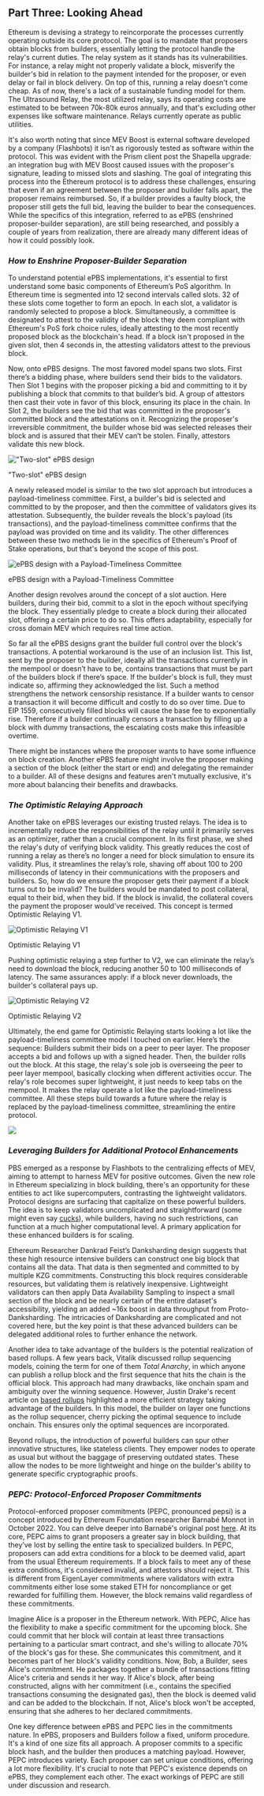 ## Part Three: Looking Ahead

Ethereum is devising a strategy to reincorporate the processes currently operating outside its core protocol. The goal is to mandate that proposers obtain blocks from builders, essentially letting the protocol handle the relay's current duties. The relay system as it stands has its vulnerabilities. For instance, a relay might not properly validate a block, misverify the builder's bid in relation to the payment intended for the proposer, or even delay or fail in block delivery. On top of this, running a relay doesn't come cheap. As of now, there's a lack of a sustainable funding model for them. The Ultrasound Relay, the most utilized relay, says its operating costs are estimated to be between 70k-80k euros annually, and that's excluding other expenses like software maintenance. Relays currently operate as public utilities.

It's also worth noting that since MEV Boost is external software developed by a company (Flashbots) it isn't as rigorously tested as software within the protocol. This was evident with the Prism client post the Shapella upgrade: an integration bug with MEV Boost caused issues with the proposer's signature, leading to missed slots and slashing. The goal of integrating this process into the Ethereum protocol is to address these challenges, ensuring that even if an agreement between the proposer and builder falls apart, the proposer remains reimbursed. So, if a builder provides a faulty block, the proposer still gets the full bid, leaving the builder to bear the consequences. While the specifics of this integration, referred to as ePBS (enshrined proposer-builder separation), are still being researched, and possibly a couple of years from realization, there are already many different ideas of how it could possibly look.

### _How to Enshrine Proposer-Builder Separation_

To understand potential ePBS implementations, it's essential to first understand some basic components of Ethereum’s PoS algorithm. In Ethereum time is segmented into 12 second intervals called slots. 32 of these slots come together to form an epoch. In each slot, a validator is randomly selected to propose a block. Simultaneously, a committee is designated to attest to the validity of the block they deem compliant with Ethereum's PoS fork choice rules, ideally attesting to the most recently proposed block as the blockchain's head. If a block isn't proposed in the given slot, then 4 seconds in, the attesting validators attest to the previous block.

Now, onto ePBS designs. The most favored model spans two slots. First there’s a bidding phase, where builders send their bids to the validators. Then Slot 1 begins with the proposer picking a bid and committing to it by publishing a block that commits to that builder’s bid. A group of attestors then cast their vote in favor of this block, ensuring its place in the chain. In Slot 2, the builders see the bid that was committed in the proposer's committed block and the attestations on it. Recognizing the proposer's irreversible commitment, the builder whose bid was selected releases their block and is assured that their MEV can’t be stolen. Finally, attestors validate this new block.

!["Two-slot" ePBS design](https://mirror.xyz/0x218932707a30bE62Ef8559d32d954863933b412f/MhJM9li409wxuOSYaw5EcLjUQoLSx5iYZXZNgMZU4uM/_next/image?url=https%3A%2F%2Fimages.mirror-media.xyz%2Fpublication-images%2FAEwaO74mvmHhiA-jxr44e.png&w=3840&q=75)

"Two-slot" ePBS design

A newly released model is similar to the two slot approach but introduces a payload-timeliness committee. First, a builder's bid is selected and committed to by the proposer, and then the committee of validators gives its attestation. Subsequently, the builder reveals the block's payload (its transactions), and the payload-timeliness committee confirms that the payload was provided on time and its validity. The other differences between these two methods lie in the specifics of Ethereum's Proof of Stake operations, but that's beyond the scope of this post.

![ePBS design with a Payload-Timeliness Committee](https://mirror.xyz/0x218932707a30bE62Ef8559d32d954863933b412f/MhJM9li409wxuOSYaw5EcLjUQoLSx5iYZXZNgMZU4uM/_next/image?url=https%3A%2F%2Fimages.mirror-media.xyz%2Fpublication-images%2FK6ZCNivsbPFwxMxO8FzxW.png&w=3840&q=75)

ePBS design with a Payload-Timeliness Committee

Another design revolves around the concept of a slot auction. Here builders, during their bid, commit to a slot in the epoch without specifying the block. They essentially pledge to create a block during their allocated slot, offering a certain price to do so. This offers adaptability, especially for cross domain MEV which requires real time action.

So far all the ePBS designs grant the builder full control over the block's transactions. A potential workaround is the use of an inclusion list. This list, sent by the proposer to the builder, ideally all the transactions currently in the mempool or doesn’t have to be, contains transactions that must be part of the builders block if there’s space. If the builder's block is full, they must indicate so, affirming they acknowledged the list. Such a method strengthens the network censorship resistance. If a builder wants to censor a transaction it will become difficult and costly to do so over time. Due to EIP 1559, consecutively filled blocks will cause the base fee to exponentially rise. Therefore if a builder continually censors a transaction by filling up a block with dummy transactions, the escalating costs make this infeasible overtime.

There might be instances where the proposer wants to have some influence on block creation. Another ePBS feature might involve the proposer making a section of the block (either the start or end) and delegating the remainder to a builder. All of these designs and features aren't mutually exclusive, it's more about balancing their benefits and drawbacks.

### _The Optimistic Relaying Approach_

Another take on ePBS leverages our existing trusted relays. The idea is to incrementally reduce the responsibilities of the relay until it primarily serves as an optimizer, rather than a crucial component. In its first phase, we shed the relay's duty of verifying block validity. This greatly reduces the cost of running a relay as there’s no longer a need for block simulation to ensure its validity. Plus, it streamlines the relay’s role, shaving off about 100 to 200 milliseconds of latency in their communications with the proposers and builders. So, how do we ensure the proposer gets their payment if a block turns out to be invalid? The builders would be mandated to post collateral, equal to their bid, when they bid. If the block is invalid, the collateral covers the payment the proposer would've received. This concept is termed Optimistic Relaying V1.

![Optimistic Relaying V1](https://mirror.xyz/0x218932707a30bE62Ef8559d32d954863933b412f/MhJM9li409wxuOSYaw5EcLjUQoLSx5iYZXZNgMZU4uM/_next/image?url=https%3A%2F%2Fimages.mirror-media.xyz%2Fpublication-images%2F7x97rsrZiKi8rjR1SLI9j.png&w=3840&q=75)

Optimistic Relaying V1

Pushing optimistic relaying a step further to V2, we can eliminate the relay’s need to download the block, reducing another 50 to 100 milliseconds of latency. The same assurances apply: if a block never downloads, the builder's collateral pays up.

![Optimistic Relaying V2](https://mirror.xyz/0x218932707a30bE62Ef8559d32d954863933b412f/MhJM9li409wxuOSYaw5EcLjUQoLSx5iYZXZNgMZU4uM/_next/image?url=https%3A%2F%2Fimages.mirror-media.xyz%2Fpublication-images%2FlpfERnAdo_tZHTnlRmy_-.png&w=3840&q=75)

Optimistic Relaying V2

Ultimately, the end game for Optimistic Relaying starts looking a lot like the payload-timeliness committee model I touched on earlier. Here’s the sequence: Builders submit their bids on a peer to peer layer. The proposer accepts a bid and follows up with a signed header. Then, the builder rolls out the block. At this stage, the relay's sole job is overseeing the peer to peer layer mempool, basically clocking when different activities occur. The relay's role becomes super lightweight, it just needs to keep tabs on the mempool. It makes the relay operate a lot like the payload-timeliness committee. All these steps build towards a future where the relay is replaced by the payload-timeliness committee, streamlining the entire protocol.

![](https://mirror.xyz/0x218932707a30bE62Ef8559d32d954863933b412f/MhJM9li409wxuOSYaw5EcLjUQoLSx5iYZXZNgMZU4uM/_next/image?url=https%3A%2F%2Fimages.mirror-media.xyz%2Fpublication-images%2FldPK7-aS5ARf-B5I41qm-.png&w=3840&q=75)

### _Leveraging Builders for Additional Protocol Enhancements_

PBS emerged as a response by Flashbots to the centralizing effects of MEV, aiming to attempt to harness MEV for positive outcomes. Given the new role in Ethereum specializing in block building, there's an opportunity for these entities to act like supercomputers, contrasting the lightweight validators. Protocol designs are surfacing that capitalize on these powerful builders. The idea is to keep validators uncomplicated and straightforward (some might even say [cucks](https://www.youtube.com/watch?v=ymVd2Ch7wBc&t=22820s)), while builders, having no such restrictions, can function at a much higher computational level. A primary application for these enhanced builders is for scaling.

Ethereum Researcher Dankrad Feist’s Danksharding design suggests that these high resource intensive builders can construct one big block that contains all the data. That data is then segmented and committed to by multiple KZG commitments. Constructing this block requires considerable resources, but validating them is relatively inexpensive. Lightweight validators can then apply Data Availability Sampling to inspect a small section of the block and be nearly certain of the entire dataset's accessibility, yielding an added ~16x boost in data throughput from Proto-Danksharding. The intricacies of Danksharding are complicated and not covered here, but the key point is that these advanced builders can be delegated additional roles to further enhance the network.

Another idea to take advantage of the builders is the potential realization of based rollups. A few years back, Vitalik discussed rollup sequencing models, coining the term for one of them _Total Anarchy_, in which anyone can publish a rollup block and the first sequence that hits the chain is the official block. This approach had many drawbacks, like onchain spam and ambiguity over the winning sequence. However, Justin Drake's recent article on [based rollups](https://ethresear.ch/t/based-rollups-superpowers-from-l1-sequencing/15016) highlighted a more efficient strategy taking advantage of the builders. In this model, the builder on layer one functions as the rollup sequencer, cherry picking the optimal sequence to include onchain. This ensures only the optimal sequences are incorporated.

Beyond rollups, the introduction of powerful builders can spur other innovative structures, like stateless clients. They empower nodes to operate as usual but without the baggage of preserving outdated states. These allow the nodes to be more lightweight and hinge on the builder's ability to generate specific cryptographic proofs.

### _PEPC: Protocol-Enforced Proposer Commitments_

Protocol-enforced proposer commitments (PEPC, pronounced pepsi) is a concept introduced by Ethereum Foundation researcher Barnabé Monnot in October 2022. You can delve deeper into Barnabé's original post [here](https://ethresear.ch/t/unbundling-pbs-towards-protocol-enforced-proposer-commitments-pepc/13879?u=barnabe). At its core, PEPC aims to grant proposers a greater say in block building, that they’ve lost by selling the entire task to specialized builders. In PEPC, proposers can add extra conditions for a block to be deemed valid, apart from the usual Ethereum requirements. If a block fails to meet any of these extra conditions, it's considered invalid, and attestors should reject it. This is different from EigenLayer commitments where validators with extra commitments either lose some staked ETH for noncompliance or get rewarded for fulfilling them. However, the block remains valid regardless of these commitments.

Imagine Alice is a proposer in the Ethereum network. With PEPC, Alice has the flexibility to make a specific commitment for the upcoming block. She could commit that her block will contain at least three transactions pertaining to a particular smart contract, and she's willing to allocate 70% of the block's gas for these. She communicates this commitment, and it becomes part of her block's validity conditions. Now, Bob, a Builder, sees Alice's commitment. He packages together a bundle of transactions fitting Alice's criteria and sends it her way. If Alice's block, after being constructed, aligns with her commitment (i.e., contains the specified transactions consuming the designated gas), then the block is deemed valid and can be added to the blockchain. If not, Alice's block won't be accepted, ensuring that she adheres to her declared commitments.

One key difference between ePBS and PEPC lies in the commitments nature. In ePBS, proposers and Builders follow a fixed, uniform procedure. It's a kind of one size fits all approach. A proposer commits to a specific block hash, and the builder then produces a matching payload. However, PEPC introduces variety. Each proposer can set unique conditions, offering a lot more flexibility. It's crucial to note that PEPC's existence depends on ePBS, they complement each other. The exact workings of PEPC are still under discussion and research.
